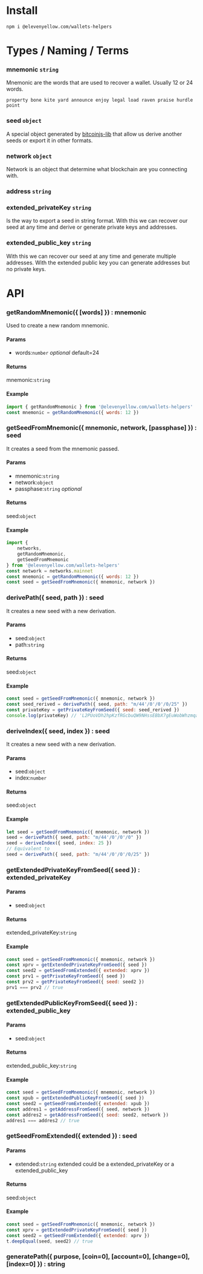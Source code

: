 # Install

```
npm i @elevenyellow.com/wallets-helpers
```

# Types / Naming / Terms

### mnemonic `string`

Mnemonic are the words that are used to recover a wallet. Usually 12 or 24 words.

```
property bone kite yard announce enjoy legal load raven praise hurdle point
```

### seed `object`

A special object generated by [bitcoinjs-lib](https://github.com/bitcoinjs/bitcoinjs-lib) that allow us derive another seeds or export it in other formats.

### network `object`

Network is an object that determine what blockchain are you connecting with.

### address `string`

### extended_privateKey `string`

Is the way to export a seed in string format. With this we can recover our seed at any time and derive or generate private keys and addresses.

### extended_public_key `string`

With this we can recover our seed at any time and generate multiple addresses. With the extended public key you can generate addresses but no private keys.

# API

### getRandomMnemonic({ [words] }) : mnemonic

Used to create a new random mnemonic.

#### Params

-   words:`number` _optional_ default=24

#### Returns

mnemonic:`string`

#### Example

```js
import { getRandomMnemonic } from '@elevenyellow.com/wallets-helpers'
const mnemonic = getRandomMnemonic({ words: 12 })
```

### getSeedFromMnemonic({ mnemonic, network, [passphase] }) : seed

It creates a seed from the mnemonic passed.

#### Params

-   mnemonic:`string`
-   network:`object`
-   passphase:`string` _optional_

#### Returns

seed:`object`

#### Example

```js
import {
    networks,
    getRandomMnemonic,
    getSeedFromMnemonic
} from '@elevenyellow.com/wallets-helpers'
const network = networks.mainnet
const mnemonic = getRandomMnemonic({ words: 12 })
const seed = getSeedFromMnemonic({ mnemonic, network })
```

### derivePath({ seed, path }) : seed

It creates a new seed with a new derivation.

#### Params

-   seed:`object`
-   path:`string`

#### Returns

seed:`object`

#### Example

```js
const seed = getSeedFromMnemonic({ mnemonic, network })
const seed_rerived = derivePath({ seed, path: "m/44'/0'/0'/0/25" })
const privateKey = getPrivateKeyFromSeed({ seed: seed_rerived })
console.log(privateKey) // 'L2PUoVDh2hpKzfRGcbuQW9NHssEBbX7gEuWobWhzmqan2iKVhtcL'
```

### deriveIndex({ seed, index }) : seed

It creates a new seed with a new derivation.

#### Params

-   seed:`object`
-   index:`number`

#### Returns

seed:`object`

#### Example

```js
let seed = getSeedFromMnemonic({ mnemonic, network })
seed = derivePath({ seed, path: "m/44'/0'/0'/0" })
seed = deriveIndex({ seed, index: 25 })
// Equivalent to
seed = derivePath({ seed, path: "m/44'/0'/0'/0/25" })
```

### getExtendedPrivateKeyFromSeed({ seed }) : extended_privateKey

#### Params

-   seed:`object`

#### Returns

extended_privateKey:`string`

#### Example

```js
const seed = getSeedFromMnemonic({ mnemonic, network })
const xprv = getExtendedPrivateKeyFromSeed({ seed })
const seed2 = getSeedFromExtended({ extended: xprv })
const prv1 = getPrivateKeyFromSeed({ seed })
const prv2 = getPrivateKeyFromSeed({ seed: seed2 })
prv1 === prv2 // true
```

### getExtendedPublicKeyFromSeed({ seed }) : extended_public_key

#### Params

-   seed:`object`

#### Returns

extended_public_key:`string`

#### Example

```js
const seed = getSeedFromMnemonic({ mnemonic, network })
const xpub = getExtendedPublicKeyFromSeed({ seed })
const seed2 = getSeedFromExtended({ extended: xpub })
const addres1 = getAddressFromSeed({ seed, network })
const addres2 = getAddressFromSeed({ seed: seed2, network })
addres1 === addres2 // true
```

### getSeedFromExtended({ extended }) : seed

#### Params

-   extended:`string` extended could be a extended_privateKey or a extended_public_key

#### Returns

seed:`object`

#### Example

```js
const seed = getSeedFromMnemonic({ mnemonic, network })
const xprv = getExtendedPrivateKeyFromSeed({ seed })
const seed2 = getSeedFromExtended({ extended: xprv })
t.deepEqual(seed, seed2) // true
```

### generatePath({ purpose, [coin=0], [account=0], [change=0], [index=0] }) : string
